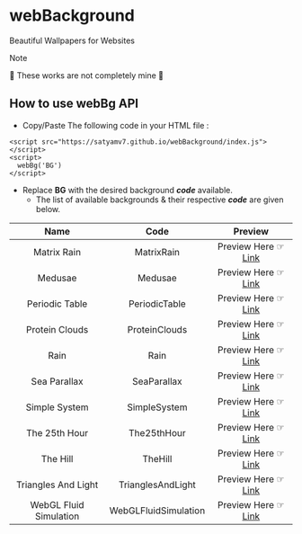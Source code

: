 # webBackground
Beautiful Wallpapers for Websites

> [!NOTE]
>  🛑 These works are not completely mine 🛑

## How to use webBg API

- Copy/Paste The following code in your HTML file :

```
<script src="https://satyamv7.github.io/webBackground/index.js"></script>
<script>
  webBg('BG')
</script>
```
- Replace **BG** with the desired background **_code_** available.
  * The list of available backgrounds & their respective **_code_** are given below.

| Name | Code | Preview |
|     :---:      |     :---:      |     :---:      |
| Matrix Rain   | MatrixRain | Preview Here ☞ [Link](https://satyamv7.github.io/webBackground/BG/MatrixRain) |
| Medusae   | Medusae | Preview Here ☞ [Link](https://satyamv7.github.io/webBackground/BG/Medusae) |
| Periodic Table   | PeriodicTable | Preview Here ☞ [Link](https://satyamv7.github.io/webBackground/BG/PeriodicTable) |
| Protein Clouds   | ProteinClouds | Preview Here ☞ [Link](https://satyamv7.github.io/webBackground/BG/ProteinClouds) |
| Rain   | Rain | Preview Here ☞ [Link](https://satyamv7.github.io/webBackground/BG/Rain) |
| Sea Parallax   | SeaParallax | Preview Here ☞ [Link](https://satyamv7.github.io/webBackground/BG/SeaParallax) |
| Simple System   | SimpleSystem | Preview Here ☞ [Link](https://satyamv7.github.io/webBackground/BG/SimpleSystem) |
| The 25th Hour   | The25thHour | Preview Here ☞ [Link](https://satyamv7.github.io/webBackground/BG/The25thHour) |
| The Hill   | TheHill | Preview Here ☞ [Link](https://satyamv7.github.io/webBackground/BG/TheHill) |
| Triangles And Light   | TrianglesAndLight | Preview Here ☞ [Link](https://satyamv7.github.io/webBackground/BG/TrianglesAndLight) |
| WebGL Fluid Simulation   | WebGLFluidSimulation | Preview Here ☞ [Link](https://satyamv7.github.io/webBackground/BG/WebGLFluidSimulation) |
